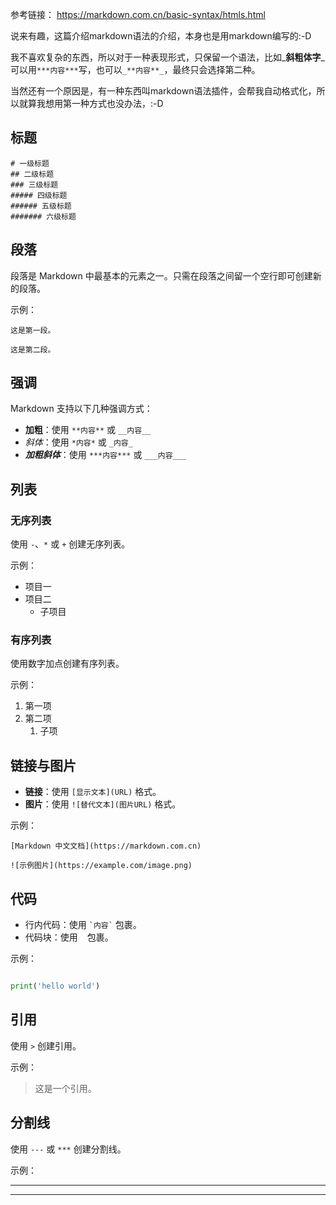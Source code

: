 

参考链接：
<https://markdown.com.cn/basic-syntax/htmls.html>

说来有趣，这篇介绍markdown语法的介绍，本身也是用markdown编写的:-D

我不喜欢复杂的东西，所以对于一种表现形式，只保留一个语法，比如_**斜粗体字**_可以用`***内容***`写，也可以`_**内容**_`，最终只会选择第二种。

当然还有一个原因是，有一种东西叫markdown语法插件，会帮我自动格式化，所以就算我想用第一种方式也没办法，:-D 

## 标题

```
# 一级标题
## 二级标题
### 三级标题
##### 四级标题
###### 五级标题
####### 六级标题
```

## 段落

段落是 Markdown 中最基本的元素之一。只需在段落之间留一个空行即可创建新的段落。

示例：
```
这是第一段。

这是第二段。
```

## 强调

Markdown 支持以下几种强调方式：
- **加粗**：使用 `**内容**` 或 `__内容__`
- *斜体*：使用 `*内容*` 或 `_内容_`
- ***加粗斜体***：使用 `***内容***` 或 `___内容___`

## 列表

### 无序列表
使用 `-`、`*` 或 `+` 创建无序列表。

示例：
- 项目一
- 项目二
  - 子项目

### 有序列表
使用数字加点创建有序列表。

示例：
1. 第一项
2. 第二项
   1. 子项

## 链接与图片

- **链接**：使用 `[显示文本](URL)` 格式。
- **图片**：使用 `![替代文本](图片URL)` 格式。

示例：
```
[Markdown 中文文档](https://markdown.com.cn)

![示例图片](https://example.com/image.png)
```

## 代码

- 行内代码：使用 `` `内容` `` 包裹。
- 代码块：使用 ``` ``` 包裹。

示例：
```python

print('hello world')
```

## 引用

使用 `>` 创建引用。

示例：
> 这是一个引用。


## 分割线

使用 `---` 或 `***` 创建分割线。

示例：

---

****





